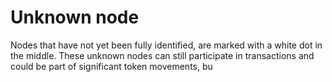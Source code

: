 # Unknown node

Nodes that have not yet been fully identified, are marked with a white dot in the middle. These unknown nodes can still participate in transactions and could be part of significant token movements, bu
